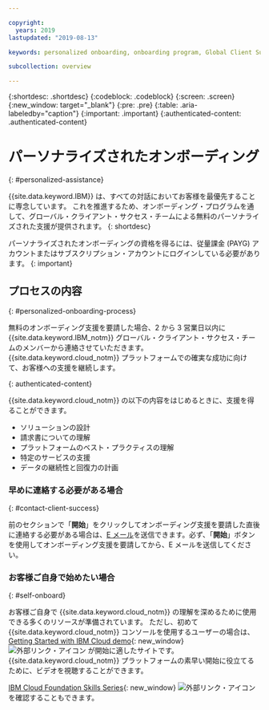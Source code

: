 ```yaml
---

copyright:
  years: 2019
lastupdated: "2019-08-13"

keywords: personalized onboarding, onboarding program, Global Client Succes, getting started, how to, get help, new user, first time, personal, dedicated assistance, cloud onboarding, account setup

subcollection: overview

---
```


{:shortdesc: .shortdesc}
{:codeblock: .codeblock}
{:screen: .screen}
{:new_window: target="_blank"}
{:pre: .pre}
{:table: .aria-labeledby="caption"}
{:important: .important}
{:authenticated-content: .authenticated-content}


# パーソナライズされたオンボーディング
{: #personalized-assistance}

{{site.data.keyword.IBM}} は、すべての対話においてお客様を最優先することに専念しています。 これを推進するため、オンボーディング・プログラムを通して、グローバル・クライアント・サクセス・チームによる無料のパーソナライズされた支援が提供されます。
{: shortdesc}

パーソナライズされたオンボーディングの資格を得るには、従量課金 (PAYG) アカウントまたはサブスクリプション・アカウントにログインしている必要があります。
{: important}

## プロセスの内容
{: #personalized-onboarding-process}

無料のオンボーディング支援を要請した場合、2 から 3 営業日以内に {{site.data.keyword.IBM_notm}} グローバル・クライアント・サクセス・チームのメンバーから連絡させていただきます。 {{site.data.keyword.cloud_notm}} プラットフォームでの確実な成功に向けて、お客様への支援を継続します。

<div class="onboarding-ub">
  <div class="ub-widget" style="display: flex;">
    <div ub-in-page="5cbe76490f72eb04484f31e8"></div>
  </div>
</div>
{: authenticated-content}

{{site.data.keyword.cloud_notm}} の以下の内容をはじめるときに、支援を得ることができます。 
* ソリューションの設計
* 請求書についての理解
* プラットフォームのベスト・プラクティスの理解
* 特定のサービスの支援
* データの継続性と回復力の計画

### 早めに連絡する必要がある場合
{: #contact-client-success}

前のセクションで「**開始**」をクリックしてオンボーディング支援を要請した直後に連絡する必要がある場合は、<a href="mailto:globalonboarding@wwpdl.vnet.ibm.com">E メール</a>を送信できます。必ず、「**開始**」ボタンを使用してオンボーディング支援を要請してから、E メールを送信してください。

### お客様ご自身で始めたい場合
{: #self-onboard}

お客様ご自身で {{site.data.keyword.cloud_notm}} の理解を深めるために使用できる多くのリソースが準備されています。 ただし、初めて {{site.data.keyword.cloud_notm}} コンソールを使用するユーザーの場合は、[Getting Started with IBM Cloud demo](https://gotostage.com/channel/onboard){: new_window} ![外部リンク・アイコン](../icons/launch-glyph.svg "外部リンク・アイコン") が開始に適したサイトです。 {{site.data.keyword.cloud_notm}} プラットフォームの素早い開始に役立てるために、ビデオを視聴することができます。 

[IBM Cloud Foundation Skills Series](https://www.youtube.com/playlist?list=PLmesOgYt3nKCfsXqx-A5k1bP7t146U4rz){: new_window} ![外部リンク・アイコン](../icons/launch-glyph.svg "外部リンク・アイコン") を確認することもできます。
